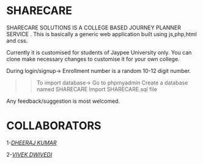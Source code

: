 # SHARECARE
SHARECARE SOLUTIONS IS A COLLEGE BASED JOURNEY PLANNER SERVICE .
This is basically a generic web application built using js,php,html and css.

Currently it is customised for students of Jaypee University only.
You can clone make necessary changes to customise it for your own college.

During login/signup->
Enrollment number is a random 10-12 digit number.

>>To import database->
Go to phpmyadmin
Create a database named SHARECARE
Import SHARECARE.sql file

Any feedback/suggestion is most welcomed.

# COLLABORATORS


1-[*DHEERAJ KUMAR*](https://www.github.com/padfoot0)

2-[*VIVEK DWIVEDI*](https://www.github.com/silent-devil)


